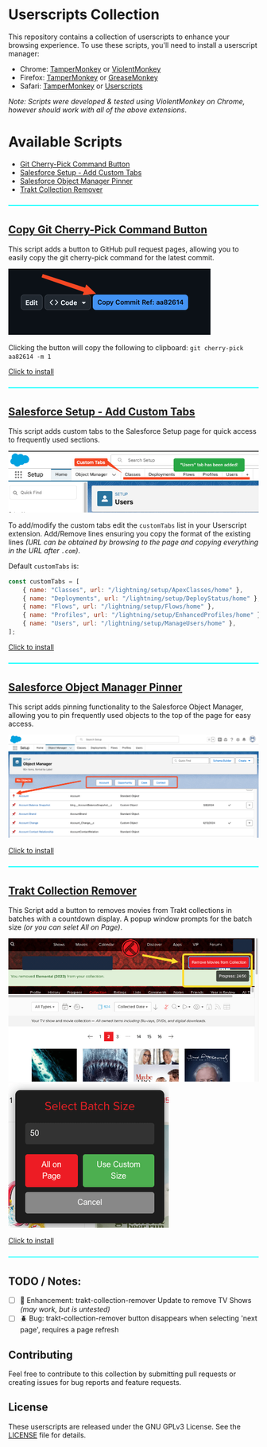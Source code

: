 # Userscripts Collection

This repository contains a collection of userscripts to enhance your browsing experience. To use these scripts, you'll need to install a userscript manager:

-   Chrome: [TamperMonkey](https://chromewebstore.google.com/detail/tampermonkey/dhdgffkkebhmkfjojejmpbldmpobfkfo) or [ViolentMonkey](https://chromewebstore.google.com/detail/violentmonkey/jinjaccalgkegednnccohejagnlnfdag)
-   Firefox: [TamperMonkey](https://addons.mozilla.org/en-US/firefox/addon/tampermonkey/) or [GreaseMonkey](https://addons.mozilla.org/en-GB/firefox/addon/greasemonkey/)
-   Safari: [TamperMonkey](https://apps.apple.com/us/app/tampermonkey/id1482490089) or [Userscripts](https://apps.apple.com/us/app/userscripts/id1463298887)

_Note: Scripts were developed & tested using ViolentMonkey on Chrome, however should work with all of the above extensions_.

# Available Scripts

-   [Git Cherry-Pick Command Button](#copy-git-cherry-pick-command-button)
-   [Salesforce Setup - Add Custom Tabs](#salesforce-setup---add-custom-tabs)
-   [Salesforce Object Manager Pinner](#salesforce-object-manager-pinner)
-   [Trakt Collection Remover](#trakt-collection-remover)

![line](/Documentation/line.png)

## [Copy Git Cherry-Pick Command Button](/git-cherry-button.user.js)

This script adds a button to GitHub pull request pages, allowing you to easily copy the git cherry-pick command for the latest commit.

![git-cherry-button.png](/Documentation/git-cherry-button.png)

Clicking the button will copy the following to clipboard: `git cherry-pick aa82614 -m 1`

[Click to install](https://github.com/MattFaz/Userscripts/raw/main/git-cherry-button.user.js)

![line](/Documentation/line.png)

## [Salesforce Setup - Add Custom Tabs](/sf-custom-tabs.user.js)

This script adds custom tabs to the Salesforce Setup page for quick access to frequently used sections.

![sf-custom-tabs.png](/Documentation/sf-custom-tabs.png)

To add/modify the custom tabs edit the `customTabs` list in your Userscript extension. Add/Remove lines ensuring you copy the format of the existing lines _(URL can be obtained by browsing to the page and copying everything in the URL after `.com`)_.

Default `customTabs` is:

```js
const customTabs = [
    { name: "Classes", url: "/lightning/setup/ApexClasses/home" },
    { name: "Deployments", url: "/lightning/setup/DeployStatus/home" },
    { name: "Flows", url: "/lightning/setup/Flows/home" },
    { name: "Profiles", url: "/lightning/setup/EnhancedProfiles/home" },
    { name: "Users", url: "/lightning/setup/ManageUsers/home" },
];
```

[Click to install](https://github.com/MattFaz/Userscripts/raw/main/sf-custom-tabs.user.js)

![line](/Documentation/line.png)

## [Salesforce Object Manager Pinner](/sf-pin-object.user.js)

This script adds pinning functionality to the Salesforce Object Manager, allowing you to pin frequently used objects to the top of the page for easy access.

![sf-pin-object.png](/Documentation/sf-pin-object.png)

[Click to install](https://github.com/MattFaz/Userscripts/raw/main/sf-pin-object.user.js)

![line](/Documentation/line.png)

## [Trakt Collection Remover](/trakt-collection-remover.user.js)

This Script add a button to removes movies from Trakt collections in batches with a countdown display. A popup window prompts for the batch size _(or you can selet All on Page)_.

![trakt-collection-remover-2.png](/Documentation/trakt-collection-remover-2.png)
![trakt-collection-remover-1.png](/Documentation/trakt-collection-remover-1.png)

[Click to install](https://github.com/MattFaz/Userscripts/raw/main/trakt-collection-remover.user.js)

![line](/Documentation/line.png)

## TODO / Notes:

-   [ ] 🚀 Enhancement: trakt-collection-remover Update to remove TV Shows _(may work, but is untested)_
-   [ ] 🪲 Bug: trakt-collection-remover button disappears when selecting 'next page', requires a page refresh

## Contributing

Feel free to contribute to this collection by submitting pull requests or creating issues for bug reports and feature requests.

## License

These userscripts are released under the GNU GPLv3 License. See the [LICENSE](LICENSE) file for details.
